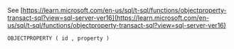 See [https://learn.microsoft.com/en-us/sql/t-sql/functions/objectproperty-transact-sql?view=sql-server-ver16](https://learn.microsoft.com/en-us/sql/t-sql/functions/objectproperty-transact-sql?view=sql-server-ver16)
```
OBJECTPROPERTY ( id , property )
```
